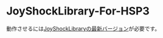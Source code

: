 # JoyShockLibrary-For-HSP3
動作させるには[JoyShockLibraryの最新バージョン](https://github.com/JibbSmart/JoyShockLibrary/releases/latest/)が必要です。
